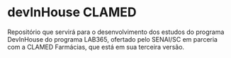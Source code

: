 # devInHouse CLAMED
Repositório que servirá para o desenvolvimento dos estudos do programa DevInHouse do programa LAB365, ofertado pelo SENAI/SC em parceria com a CLAMED Farmácias, que está em sua terceira versão.
